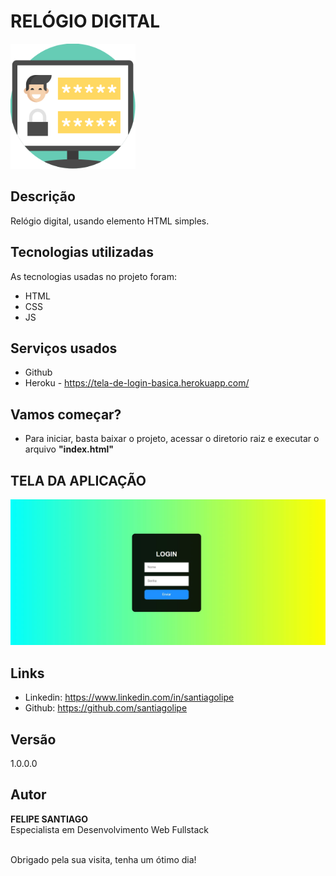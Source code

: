 # <b>RELÓGIO DIGITAL</b>

<img src="https://github.com/santiagolipe/Tela-de-Login/blob/main/src/login.png" style="width:200px;"><br>


## Descrição
<p> Relógio digital, usando elemento HTML simples.</p>

## Tecnologias utilizadas 

As tecnologias usadas no projeto foram:

* HTML
* CSS
* JS

## Serviços usados

* Github
* Heroku - <a href target=_blank>https://tela-de-login-basica.herokuapp.com/</a>


## Vamos começar?

* Para iniciar, basta baixar o projeto, acessar o diretorio raiz e executar o arquivo <b>"index.html"</b>

## TELA DA APLICAÇÃO


![inicio](https://github.com/santiagolipe/Tela-de-Login/blob/main/src/tela.JPG)


## Links
  - Linkedin: https://www.linkedin.com/in/santiagolipe
  - Github: https://github.com/santiagolipe

  ## Versão

  1.0.0.0


  ## Autor

  **FELIPE SANTIAGO** <br>
  Especialista em Desenvolvimento Web Fullstack <br><br>
  
  Obrigado pela sua visita, tenha um ótimo dia!
